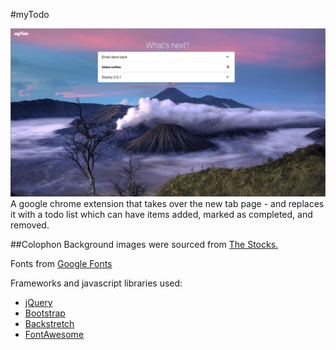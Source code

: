 #myTodo

![todo-screen.png](todo-screen.png)
A google chrome extension that takes over the new tab page - and replaces it with a todo list which can have items added, marked as completed, and removed.

##Colophon
Background images were sourced from [The Stocks.](http://thestocks.im/)

Fonts from [Google Fonts](https://www.google.com/fonts)

Frameworks and javascript libraries used:
  - [jQuery](http://jquery.com/)
  - [Bootstrap](http://getbootstrap.com/)
  - [Backstretch](http://srobbin.com/jquery-plugins/backstretch/)
  - [FontAwesome](http://fortawesome.github.io/Font-Awesome/)
